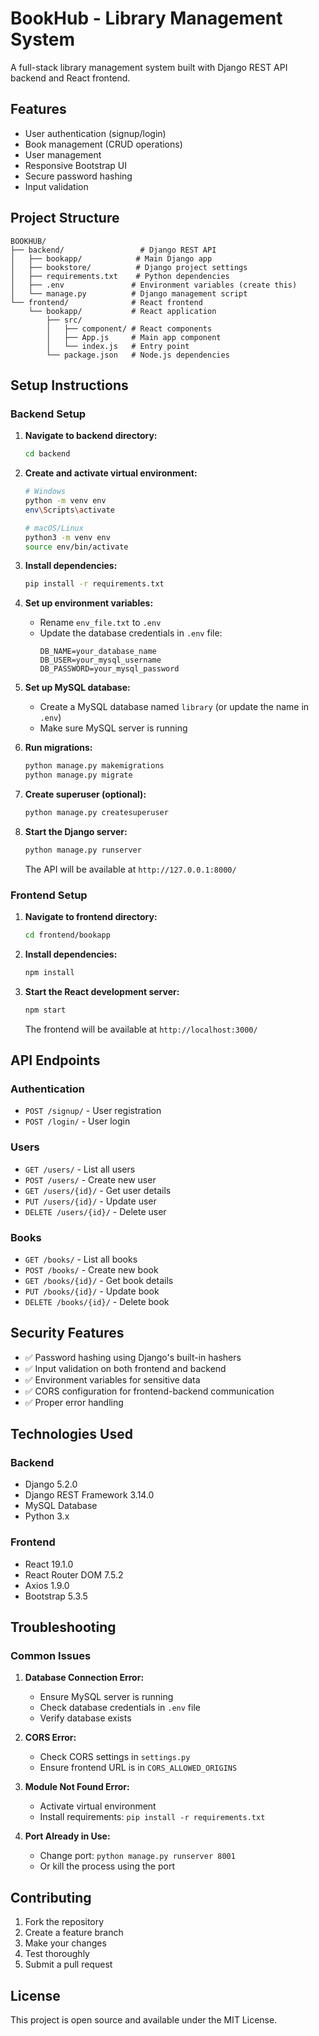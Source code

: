 # BookHub - Library Management System

A full-stack library management system built with Django REST API backend and React frontend.

## Features

- User authentication (signup/login)
- Book management (CRUD operations)
- User management
- Responsive Bootstrap UI
- Secure password hashing
- Input validation

## Project Structure

```
BOOKHUB/
├── backend/                 # Django REST API
│   ├── bookapp/            # Main Django app
│   ├── bookstore/          # Django project settings
│   ├── requirements.txt    # Python dependencies
│   ├── .env               # Environment variables (create this)
│   └── manage.py          # Django management script
└── frontend/              # React frontend
    └── bookapp/           # React application
        ├── src/
        │   ├── component/ # React components
        │   ├── App.js     # Main app component
        │   └── index.js   # Entry point
        └── package.json   # Node.js dependencies
```

## Setup Instructions

### Backend Setup

1. **Navigate to backend directory:**
   ```bash
   cd backend
   ```

2. **Create and activate virtual environment:**
   ```bash
   # Windows
   python -m venv env
   env\Scripts\activate
   
   # macOS/Linux
   python3 -m venv env
   source env/bin/activate
   ```

3. **Install dependencies:**
   ```bash
   pip install -r requirements.txt
   ```

4. **Set up environment variables:**
   - Rename `env_file.txt` to `.env`
   - Update the database credentials in `.env` file:
     ```
     DB_NAME=your_database_name
     DB_USER=your_mysql_username
     DB_PASSWORD=your_mysql_password
     ```

5. **Set up MySQL database:**
   - Create a MySQL database named `library` (or update the name in `.env`)
   - Make sure MySQL server is running

6. **Run migrations:**
   ```bash
   python manage.py makemigrations
   python manage.py migrate
   ```

7. **Create superuser (optional):**
   ```bash
   python manage.py createsuperuser
   ```

8. **Start the Django server:**
   ```bash
   python manage.py runserver
   ```
   The API will be available at `http://127.0.0.1:8000/`

### Frontend Setup

1. **Navigate to frontend directory:**
   ```bash
   cd frontend/bookapp
   ```

2. **Install dependencies:**
   ```bash
   npm install
   ```

3. **Start the React development server:**
   ```bash
   npm start
   ```
   The frontend will be available at `http://localhost:3000/`

## API Endpoints

### Authentication
- `POST /signup/` - User registration
- `POST /login/` - User login

### Users
- `GET /users/` - List all users
- `POST /users/` - Create new user
- `GET /users/{id}/` - Get user details
- `PUT /users/{id}/` - Update user
- `DELETE /users/{id}/` - Delete user

### Books
- `GET /books/` - List all books
- `POST /books/` - Create new book
- `GET /books/{id}/` - Get book details
- `PUT /books/{id}/` - Update book
- `DELETE /books/{id}/` - Delete book

## Security Features

- ✅ Password hashing using Django's built-in hashers
- ✅ Input validation on both frontend and backend
- ✅ Environment variables for sensitive data
- ✅ CORS configuration for frontend-backend communication
- ✅ Proper error handling

## Technologies Used

### Backend
- Django 5.2.0
- Django REST Framework 3.14.0
- MySQL Database
- Python 3.x

### Frontend
- React 19.1.0
- React Router DOM 7.5.2
- Axios 1.9.0
- Bootstrap 5.3.5

## Troubleshooting

### Common Issues

1. **Database Connection Error:**
   - Ensure MySQL server is running
   - Check database credentials in `.env` file
   - Verify database exists

2. **CORS Error:**
   - Check CORS settings in `settings.py`
   - Ensure frontend URL is in `CORS_ALLOWED_ORIGINS`

3. **Module Not Found Error:**
   - Activate virtual environment
   - Install requirements: `pip install -r requirements.txt`

4. **Port Already in Use:**
   - Change port: `python manage.py runserver 8001`
   - Or kill the process using the port

## Contributing

1. Fork the repository
2. Create a feature branch
3. Make your changes
4. Test thoroughly
5. Submit a pull request

## License

This project is open source and available under the MIT License. 